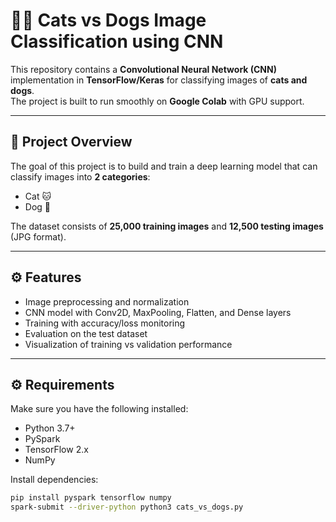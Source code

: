 # 🐶🐱 Cats vs Dogs Image Classification using CNN

This repository contains a **Convolutional Neural Network (CNN)** implementation in **TensorFlow/Keras** for classifying images of **cats and dogs**.  
The project is built to run smoothly on **Google Colab** with GPU support.

---

## 📌 Project Overview
The goal of this project is to build and train a deep learning model that can classify images into **2 categories**:
- Cat 🐱
- Dog 🐶

The dataset consists of **25,000 training images** and **12,500 testing images** (JPG format).  

---

## ⚙️ Features
- Image preprocessing and normalization  
- CNN model with Conv2D, MaxPooling, Flatten, and Dense layers  
- Training with accuracy/loss monitoring  
- Evaluation on the test dataset  
- Visualization of training vs validation performance  

---

## ⚙️ Requirements
Make sure you have the following installed:
- Python 3.7+  
- PySpark  
- TensorFlow 2.x  
- NumPy  

Install dependencies:
```bash
pip install pyspark tensorflow numpy
spark-submit --driver-python python3 cats_vs_dogs.py
